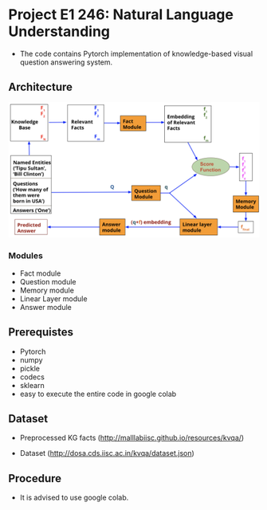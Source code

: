 # Project E1 246: Natural Language Understanding
* The code contains Pytorch implementation of knowledge-based visual question answering system.


## Architecture
![](images/architecture.png)
### Modules
* Fact module
* Question module
* Memory module
* Linear Layer module
* Answer module
## Prerequistes
* Pytorch
* numpy
* pickle
* codecs
* sklearn
* easy to execute the entire code in google colab

## Dataset
* Preprocessed KG facts (http://malllabiisc.github.io/resources/kvqa/)

*  Dataset (http://dosa.cds.iisc.ac.in/kvqa/dataset.json)
## Procedure
* It is advised to use google colab.<br/>

